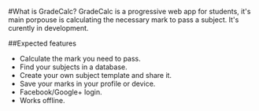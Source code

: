 #What is GradeCalc?
GradeCalc is a progressive web app for students, it's main porpouse is calculating the necessary mark to pass a subject.
It's curently in development.

##Expected features

- Calculate the mark you need to pass.
- Find your subjects in a database.
- Create your own subject template and share it.
- Save your marks in your profile or device.
- Facebook/Google+ login.
- Works offline.